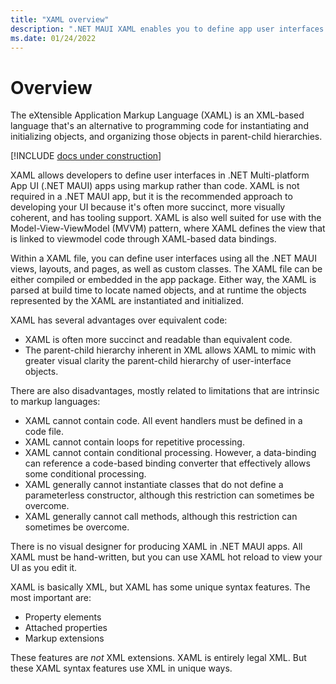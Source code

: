 ```yaml
---
title: "XAML overview"
description: ".NET MAUI XAML enables you to define app user interfaces using markup rather than code."
ms.date: 01/24/2022
---
```


# Overview

The eXtensible Application Markup Language (XAML) is an XML-based language that's an alternative to programming code for instantiating and initializing objects, and organizing those objects in parent-child hierarchies.

[!INCLUDE [docs under construction](~/includes/preview-note.md)]

XAML allows developers to define user interfaces in .NET Multi-platform App UI (.NET MAUI) apps using markup rather than code. XAML is not required in a .NET MAUI app, but it is the recommended approach to developing your UI because it's often more succinct, more visually coherent, and has tooling support. XAML is also well suited for use with the Model-View-ViewModel (MVVM) pattern, where XAML defines the view that is linked to viewmodel code through XAML-based data bindings.

Within a XAML file, you can define user interfaces using all the .NET MAUI views, layouts, and pages, as well as custom classes. The XAML file can be either compiled or embedded in the app package. Either way, the XAML is parsed at build time to locate named objects, and at runtime the objects represented by the XAML are instantiated and initialized.

XAML has several advantages over equivalent code:

- XAML is often more succinct and readable than equivalent code.
- The parent-child hierarchy inherent in XML allows XAML to mimic with greater visual clarity the parent-child hierarchy of user-interface objects.

There are also disadvantages, mostly related to limitations that are intrinsic to markup languages:

- XAML cannot contain code. All event handlers must be defined in a code file.
- XAML cannot contain loops for repetitive processing.
- XAML cannot contain conditional processing. However, a data-binding can reference a code-based binding converter that effectively allows some conditional processing.
- XAML generally cannot instantiate classes that do not define a parameterless constructor, although this restriction can sometimes be overcome.
- XAML generally cannot call methods, although this restriction can sometimes be overcome.

There is no visual designer for producing XAML in .NET MAUI apps. All XAML must be hand-written, but you can use XAML hot reload to view your UI as you edit it.

XAML is basically XML, but XAML has some unique syntax features. The most important are:

- Property elements
- Attached properties
- Markup extensions

These features are *not* XML extensions. XAML is entirely legal XML. But these XAML syntax features use XML in unique ways.
